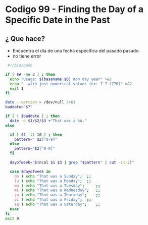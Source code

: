 # Codigo 99 - Finding the Day of a Specific Date in the Past
## ¿ Que hace?
- Encuentra el día de una fecha específica del pasado pasado.
- no tiene error


```bash
 #!/bin/bash

if [ $# -ne 3 ] ; then
  echo "Usage: $(basename $0) mon day year" >&2
  echo "  with just numerical values (ex: 7 7 1776)" >&2
  exit 1
fi

date --version > /dev/null 2>&1 	
baddate="$?"				

if [ ! $baddate ] ; then
  date -d $1/$2/$3 +"That was a %A."
else

  if [ $2 -lt 10 ] ; then
    pattern=" $2[^0-9]"
  else
    pattern="$2[^0-9]"
  fi

  dayofweek="$(ncal $1 $3 | grep "$pattern" | cut -c1-2)"

  case $dayofweek in 
    do ) echo "That was a Sunday"; 	;;
    lu ) echo "That was a Monday"; 	;;
    ma ) echo "That was a Tuesday"; 	;;
    mi ) echo "That was a Wednesday"; 	;;
    ju ) echo "That was a Thursday"; 	;;
    vi ) echo "That was a Friday"; 	;;
    sa ) echo "That was a Saturday"; 	;;
  esac
fi
exit 0
```
